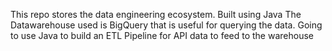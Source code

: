 This repo stores the data engineering ecosystem. Built using Java
The Datawarehouse used is BigQuery that is useful for querying the data.
Going to use Java to build an ETL Pipeline for API data to feed to the warehouse
